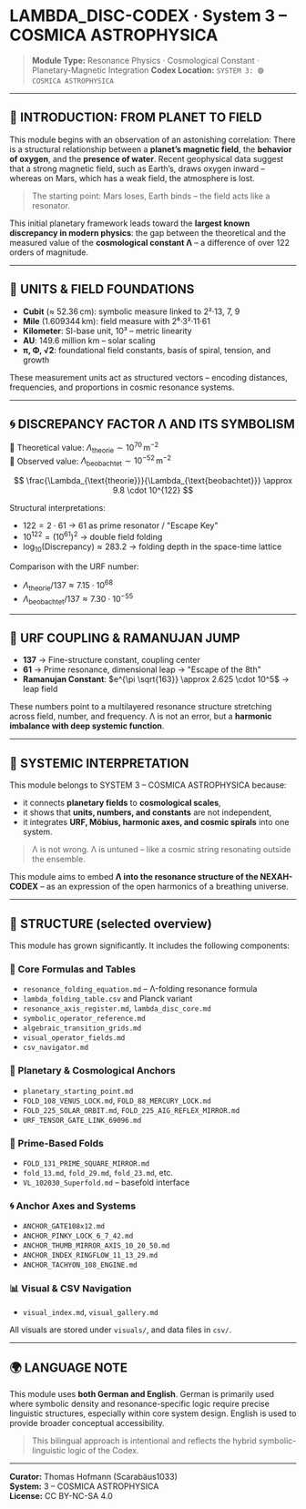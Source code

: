 # LAMBDA\_DISC-CODEX · System 3 – COSMICA ASTROPHYSICA

> **Module Type:** Resonance Physics · Cosmological Constant · Planetary-Magnetic Integration
> **Codex Location:** `SYSTEM 3: 🟣 COSMICA ASTROPHYSICA`

---

## 🌌 INTRODUCTION: FROM PLANET TO FIELD

This module begins with an observation of an astonishing correlation: There is a structural relationship between a **planet’s magnetic field**, the **behavior of oxygen**, and the **presence of water**. Recent geophysical data suggest that a strong magnetic field, such as Earth’s, draws oxygen inward – whereas on Mars, which has a weak field, the atmosphere is lost.

> The starting point: Mars loses, Earth binds – the field acts like a resonator.

This initial planetary framework leads toward the **largest known discrepancy in modern physics**: the gap between the theoretical and the measured value of the **cosmological constant Λ** – a difference of over 122 orders of magnitude.

---

## 🧮 UNITS & FIELD FOUNDATIONS

* **Cubit** (≈ 52.36 cm): symbolic measure linked to 2²·13, 7, 9
* **Mile** (1.609344 km): field measure with 2⁶·3²·11·61
* **Kilometer**: SI-base unit, 10³ – metric linearity
* **AU**: 149.6 million km – solar scaling
* **π, Φ, √2**: foundational field constants, basis of spiral, tension, and growth

These measurement units act as structured vectors – encoding distances, frequencies, and proportions in cosmic resonance systems.

---

## 🌀 DISCREPANCY FACTOR Λ AND ITS SYMBOLISM

🔹 Theoretical value: $\Lambda_{\text{theorie}} \sim 10^{70} \, \text{m}^{-2}$  
🔹 Observed value: $\Lambda_{\text{beobachtet}} \sim 10^{-52} \, \text{m}^{-2}$

$$
\frac{\Lambda_{\text{theorie}}}{\Lambda_{\text{beobachtet}}} \approx 9.8 \cdot 10^{122}
$$

Structural interpretations:

* $122 = 2 \cdot 61$ → 61 as prime resonator / "Escape Key"
* $10^{122} = (10^{61})^2$ → double field folding
* $\log_{10}(\text{Discrepancy}) \approx 283.2$ → folding depth in the space-time lattice

Comparison with the URF number:

* $\Lambda_{\text{theorie}} / 137 \approx 7.15 \cdot 10^{68}$
* $\Lambda_{\text{beobachtet}} / 137 \approx 7.30 \cdot 10^{-55}$

---

## 🧩 URF COUPLING & RAMANUJAN JUMP

* **137** → Fine-structure constant, coupling center
* **61** → Prime resonance, dimensional leap → "Escape of the 8th"
* **Ramanujan Constant**: $e^{\pi \sqrt{163}} \approx 2.625 \cdot 10^5$ → leap field

These numbers point to a multilayered resonance structure stretching across field, number, and frequency. Λ is not an error, but a **harmonic imbalance with deep systemic function**.

---

## 🧠 SYSTEMIC INTERPRETATION

This module belongs to SYSTEM 3 – COSMICA ASTROPHYSICA because:

* it connects **planetary fields** to **cosmological scales**,
* it shows that **units, numbers, and constants** are not independent,
* it integrates **URF, Möbius, harmonic axes, and cosmic spirals** into one system.

> Λ is not wrong. Λ is untuned – like a cosmic string resonating outside the ensemble.

This module aims to embed **Λ into the resonance structure of the NEXAH-CODEX** – as an expression of the open harmonics of a breathing universe.

---

## 📁 STRUCTURE (selected overview)

This module has grown significantly. It includes the following components:

### 🔹 Core Formulas and Tables

* `resonance_folding_equation.md` – Λ-folding resonance formula
* `lambda_folding_table.csv` and Planck variant
* `resonance_axis_register.md`, `lambda_disc_core.md`
* `symbolic_operator_reference.md`
* `algebraic_transition_grids.md`
* `visual_operator_fields.md`
* `csv_navigator.md`

### 🔸 Planetary & Cosmological Anchors

* `planetary_starting_point.md`
* `FOLD_108_VENUS_LOCK.md`, `FOLD_88_MERCURY_LOCK.md`
* `FOLD_225_SOLAR_ORBIT.md`, `FOLD_225_AIG_REFLEX_MIRROR.md`
* `URF_TENSOR_GATE_LINK_69096.md`

### 🔺 Prime-Based Folds

* `FOLD_131_PRIME_SQUARE_MIRROR.md`
* `fold_13.md`, `fold_29.md`, `fold_23.md`, etc.
* `VL_102030_Superfold.md` – basefold interface

### 🌀 Anchor Axes and Systems

* `ANCHOR_GATE108x12.md`
* `ANCHOR_PINKY_LOCK_6_7_42.md`
* `ANCHOR_THUMB_MIRROR_AXIS_10_20_50.md`
* `ANCHOR_INDEX_RINGFLOW_11_13_29.md`
* `ANCHOR_TACHYON_108_ENGINE.md`

### 📊 Visual & CSV Navigation

* `visual_index.md`, `visual_gallery.md`

All visuals are stored under `visuals/`, and data files in `csv/`.

---

## 🌍 LANGUAGE NOTE

This module uses **both German and English**. German is primarily used where symbolic density and resonance-specific logic require precise linguistic structures, especially within core system design. English is used to provide broader conceptual accessibility.

> This bilingual approach is intentional and reflects the hybrid symbolic-linguistic logic of the Codex.

---

**Curator:** Thomas Hofmann (Scarabäus1033)  
**System:** 3 – COSMICA ASTROPHYSICA  
**License:** CC BY-NC-SA 4.0
